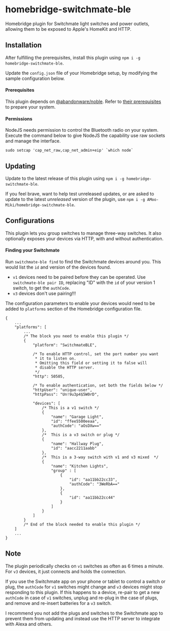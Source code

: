 # homebridge-switchmate-ble

Homebridge plugin for Switchmate light switches and power outlets, allowing them to be exposed to Apple's HomeKit and HTTP.

## Installation
After fulfilling the prerequisites, install this plugin using `npm i -g homebridge-switchmate-ble`.

Update the `config.json` file of your Homebridge setup, by modifying the sample configuration below.

#### Prerequisites
This plugin depends on [@abandonware/noble](https://www.npmjs.com/package/@abandonware/noble). Refer to [their prerequisites](https://github.com/abandonware/noble#prerequisites) to prepare your system. 

#### Permissions
NodeJS needs permission to control the Bluetooth radio on your system. Execute the command below to give NodeJS the capability use raw sockets and manage the interface.
```
sudo setcap 'cap_net_raw,cap_net_admin+eip' `which node`
```

## Updating
Update to the latest release of this plugin using `npm i -g homebridge-switchmate-ble`.

If you feel brave, want to help test unreleased updates, or are asked to update to the latest _unreleased_ version of the plugin, use `npm i -g AMoo-Miki/homebridge-switchmate-ble`. 

## Configurations
This plugin lets you group switches to manage three-way switches. It also optionally exposes your devices via HTTP, with and without authentication.

#### Finding your Switchmate
Run `switchmate-ble find` to find the Switchmate devices around you. This would list the `id` and version of the devices found.
* `v1` devices need to be paired before they can be operated. Use `switchmate-ble pair ID`, replacing "ID" with the `id` of your version 1 switch, to get the `authCode`.
* `v3` devices don't use pairing!!!

The configuration parameters to enable your devices would need to be added to `platforms` section of the Homebridge configuration file.
```json5
{
    ...
    "platforms": [
        ...
        /* The block you need to enable this plugin */
        {
            "platform": "SwitchmateBLE",

            /* To enable HTTP control, set the port number you want
             * it to listen on.
             * Omitting this field or setting it to false will
             * disable the HTTP server.
             */
            "http": 50505,

            /* To enable authentication, set both the fields below */
            "httpUser": "unique-user",
            "httpPass": "Un!9u3p4$5W0rD",

            "devices": [
                /* This is a v1 switch */
                {
                    "name": "Garage Light",
                    "id": "ffee5500eeaa",
                    "authCode": "aOsDXw=="
                },
                /*  This is a v3 switch or plug */
                {
                    "name": "Hallway Plug",
                    "id": "aacc2211aabb"
                },
                /*  This is a 3-way switch with v1 and v3 mixed  */
                {
                    "name": "Kitchen Lights",
                    "group" : [
                        {   
                            "id": "aa11bb22cc33",
                            "authCode": "3WeRbA=="
                        },
                        {   
                            "id": "aa11bb22cc44"
                        }
                    ]
                }
            ]
        }
        /* End of the block needed to enable this plugin */
    ]
    ...
}
```

## Note
The plugin periodically checks on `v1` switches as often as 6 times a minute. For `v3` devices, it just connects and holds the connection.

If you use the Switchmate app on your phone or tablet to control a switch or plug, the `authCode` for `v1` switches might change and `v3` devices might stop responding to this plugin. If this happens to a device, re-pair to get a new `authCode` in case of `v1` switches, unplug and re-plug in the case of plugs, and remove and re-insert batteries for a `v3` switch.

I recommend you not add the plugs and switches to the Switchmate app to prevent them from updating and instead use the HTTP server to integrate with Alexa and others.   
